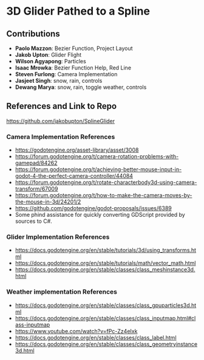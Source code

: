 # 3D Glider Pathed to a Spline
## Contributions
- **Paolo Mazzon**: Bezier Function, Project Layout
- **Jakob Upton**: Glider Flight
- **Wilson Agyapong**: Particles
- **Isaac Mrowka**: Bezier Function Help, Red Line
- **Steven Furlong**: Camera Implementation
- **Jasjeet Singh**: snow, rain, controls
- **Dewang Marya**: snow, rain, toggle weather, controls

## References and Link to Repo
https://github.com/jakobupton/SplineGlider

### Camera Implementation References ###
- https://godotengine.org/asset-library/asset/3008
- https://forum.godotengine.org/t/camera-rotation-problems-with-gamepad/84262
- https://forum.godotengine.org/t/achieving-better-mouse-input-in-godot-4-the-perfect-camera-controller/44084
- https://forum.godotengine.org/t/rotate-characterbody3d-using-camera-transform/67009
- https://forum.godotengine.org/t/how-to-make-the-camera-moves-by-the-mouse-in-3d/24201/2
- https://github.com/godotengine/godot-proposals/issues/6389
- Some phind assistance for quickly converting GDScript provided by sources to C#.
### Glider Implementation References ###
- https://docs.godotengine.org/en/stable/tutorials/3d/using_transforms.html
- https://docs.godotengine.org/en/stable/tutorials/math/vector_math.html
- https://docs.godotengine.org/en/stable/classes/class_meshinstance3d.html
### Weather implementation References ###
- https://docs.godotengine.org/en/stable/classes/class_gpuparticles3d.html
- https://docs.godotengine.org/en/stable/classes/class_inputmap.html#class-inputmap
- https://www.youtube.com/watch?v=fPc-Zz4eIxk
- https://docs.godotengine.org/en/stable/classes/class_label.html
- https://docs.godotengine.org/en/stable/classes/class_geometryinstance3d.html

